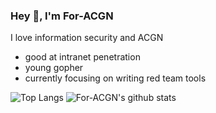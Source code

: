 ### Hey 👋, I'm For-ACGN
I love information security and ACGN
* good at intranet penetration
* young gopher
* currently focusing on writing red team tools

![Top Langs](https://github-readme-stats.vercel.app/api/top-langs/?username=For-ACGN&hide=html)
![For-ACGN's github stats](https://github-readme-stats.vercel.app/api?username=For-ACGN&show_icons=true&count_private=true&line_height=40)
